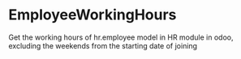 # EmployeeWorkingHours
Get the working hours of hr.employee model in HR module in odoo, excluding the weekends from the starting date of joining 
